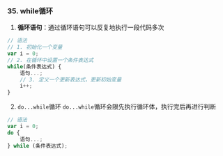 ### 35. while循环
1. **循环语句**：通过循环语句可以反复地执行一段代码多次
```js
// 语法
// 1. 初始化一个变量
var i = 0;
// 2. 在循环中设置一个条件表达式
while(条件表达式) {
    语句...;
    // 3. 定义一个更新表达式，更新初始变量
    i++;
}
```

2. `do...while`循环
    `do...while`循环会限先执行循环体，执行完后再进行判断
```js
// 语法
var i = 0;
do {
    语句...;
} while (条件表达式);